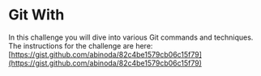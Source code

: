# Git With
In this challenge you will dive into various Git commands and techniques. The instructions for the challenge are here: [https://gist.github.com/abinoda/82c4be1579cb06c15f79](https://gist.github.com/abinoda/82c4be1579cb06c15f79)
